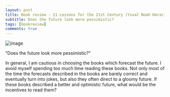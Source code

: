 ```yaml
---
layout: post
title: Book review - 21 Lessons for the 21st Century (Yuval Noah Harari)
subtitle: Does the future look more pessimistic?
tags: [bookreview]
comments: true
---
```


![image](https://user-images.githubusercontent.com/10500805/192606894-cd56169d-f89f-40fb-b9b4-8a96d660e3bc.png)

"Does the future look more pessimistic?"

In general, I am cautious in choosing the books which forecast the future. I avoid myself spending too much time reading these books. Not only most of the time the forecasts described in the books are barely correct and eventually turn into jokes, but also they often direct to a gloomy future. If these books described a better and optimistic future, what would be the incentives to read them?


